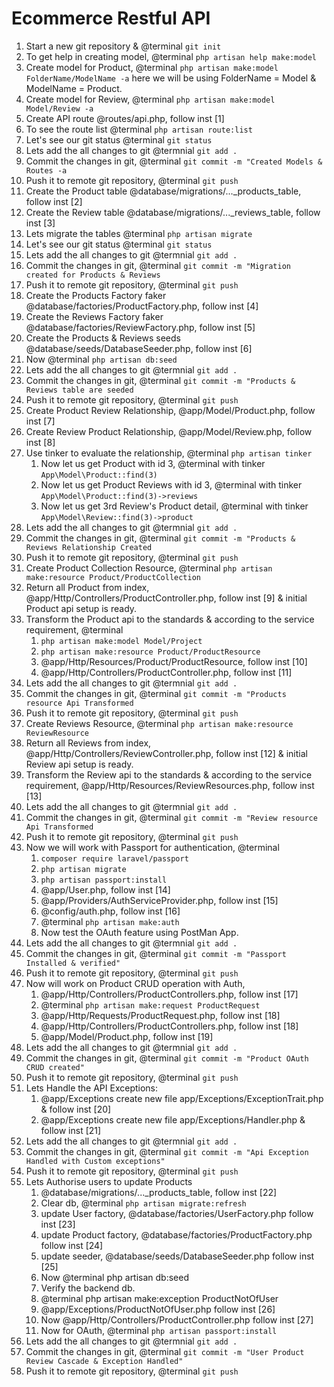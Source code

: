 # Ecommerce Restful API

1. Start a new git repository & @terminal ```git init```
1. To get help in creating model, @terminal ```php artisan help make:model```
1. Create model for Product, @terminal ```php artisan make:model FolderName/ModelName -a``` here we will be using FolderName = Model & ModelName = Product.
1. Create model for Review, @terminal ```php artisan make:model Model/Review -a```
1. Create API route @routes/api.php, follow inst [1]
1. To see the route list @terminal ```php artisan route:list```
1. Let's see our git status @terminal ```git status```
1. Lets add the all changes to git @termnial ```git add .```
1. Commit the changes in git, @terminal ```git commit -m "Created Models & Routes -a```
1. Push it to remote git repository, @terminal ```git push```
1. Create the Product table @database/migrations/..._products_table, follow inst [2]
1. Create the Review table @database/migrations/..._reviews_table, follow inst [3]
1. Lets migrate the tables @terminal ```php artisan migrate```
1. Let's see our git status @terminal ```git status```
1. Lets add the all changes to git @termnial ```git add .```
1. Commit the changes in git, @terminal ```git commit -m "Migration created for Products & Reviews```
1. Push it to remote git repository, @terminal ```git push```
1. Create the Products Factory faker @database/factories/ProductFactory.php, follow inst [4]
1. Create the Reviews Factory faker @database/factories/ReviewFactory.php, follow inst [5]
1. Create the Products & Reviews seeds @database/seeds/DatabaseSeeder.php, follow inst [6]
1. Now @terminal ```php artisan db:seed```
1. Lets add the all changes to git @termnial ```git add .```
1. Commit the changes in git, @terminal ```git commit -m "Products & Reviews table are seeded```
1. Push it to remote git repository, @terminal ```git push```
1. Create Product Review Relationship, @app/Model/Product.php, follow inst [7]
1. Create Review Product Relationship, @app/Model/Review.php, follow inst [8]
1. Use tinker to evaluate the relationship, @terminal ```php artisan tinker```
    1. Now let us get Product with id 3, @terminal with tinker ```App\Model\Product::find(3)```
    1. Now let us get Product Reviews with id 3, @terminal with tinker ```App\Model\Product::find(3)->reviews```
    1. Now let us get 3rd Review's Product detail, @terminal with tinker ```App\Model\Review::find(3)->product```
1. Lets add the all changes to git @termnial ```git add .```
1. Commit the changes in git, @terminal ```git commit -m "Products & Reviews Relationship Created```
1. Push it to remote git repository, @terminal ```git push```
1. Create Product Collection Resource, @terminal ```php artisan make:resource Product/ProductCollection```
1. Return all Product from index, @app/Http/Controllers/ProductController.php, follow inst [9] & initial Product api setup is ready.
1. Transform the Product api to the standards & according to the service requirement, @terminal
    1. ```php artisan make:model Model/Project```
    1. ```php artisan make:resource Product/ProductResource``` 
    1. @app/Http/Resources/Product/ProductResource, follow inst [10]
    1. @app/Http/Controllers/ProductController.php, follow inst [11]
1. Lets add the all changes to git @termnial ```git add .```
1. Commit the changes in git, @terminal ```git commit -m "Products resource Api Transformed```
1. Push it to remote git repository, @terminal ```git push```
1. Create Reviews Resource, @terminal ```php artisan make:resource ReviewResource```
1. Return all Reviews from index, @app/Http/Controllers/ReviewController.php, follow inst [12] & initial Review api setup is ready.
1. Transform the Review api to the standards & according to the service requirement, @app/Http/Resources/ReviewResources.php, follow inst [13]
1. Lets add the all changes to git @termnial ```git add .```
1. Commit the changes in git, @terminal ```git commit -m "Review resource Api Transformed```
1. Push it to remote git repository, @terminal ```git push```
1. Now we will work with Passport for authentication, @terminal 
    1. ```composer require laravel/passport```
    1. ```php artisan migrate```
    1. ```php artisan passport:install```
    1. @app/User.php, follow inst [14]
    1. @app/Providers/AuthServiceProvider.php, follow inst [15]
    1. @config/auth.php, follow inst [16]
    1. @terminal ```php artisan make:auth```
    1. Now test the OAuth feature using PostMan App.
1. Lets add the all changes to git @termnial ```git add .```
1. Commit the changes in git, @terminal ```git commit -m "Passport Installed & verified"```
1. Push it to remote git repository, @terminal ```git push```
1. Now will work on Product CRUD operation with Auth, 
    1. @app/Http/Controllers/ProductControllers.php, follow inst [17]
    1. @terminal ```php artisan make:request ProductRequest```
    1. @app/Http/Requests/ProductRequest.php, follow inst [18]
    1. @app/Http/Controllers/ProductControllers.php, follow inst [18]
    1. @app/Model/Product.php, follow inst [19]
1. Lets add the all changes to git @termnial ```git add .```
1. Commit the changes in git, @terminal ```git commit -m "Product OAuth CRUD created"```
1. Push it to remote git repository, @terminal ```git push```
1. Lets Handle the API Exceptions:
    1. @app/Exceptions create new file app/Exceptions/ExceptionTrait.php & follow inst [20]
    1. @app/Exceptions create new file app/Exceptions/Handler.php & follow inst [21]
1. Lets add the all changes to git @termnial ```git add .```
1. Commit the changes in git, @terminal ```git commit -m "Api Exception Handled with Custom exceptions"```
1. Push it to remote git repository, @terminal ```git push```
1. Lets Authorise users to update Products 
    1. @database/migrations/..._products_table, follow inst [22]
    1. Clear db, @terminal ```php artisan migrate:refresh```
    1. update User factory, @database/factories/UserFactory.php follow inst [23]
    1. update Product factory, @database/factories/ProductFactory.php follow inst [24]
    1. update seeder, @database/seeds/DatabaseSeeder.php follow inst [25]
    1. Now @terminal php artisan db:seed
    1. Verify the backend db.
    1. @terminal php artisan make:exception ProductNotOfUser
    1. @app/Exceptions/ProductNotOfUser.php follow inst [26]
    1. Now @app/Http/Controllers/ProductController.php follow inst [27]
    1. Now for OAuth, @terminal ```php artisan passport:install```
1. Lets add the all changes to git @termnial ```git add .```
1. Commit the changes in git, @terminal ```git commit -m "User Product Review Cascade & Exception Handled"```
1. Push it to remote git repository, @terminal ```git push```
    